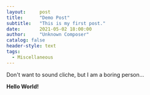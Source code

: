 ```yaml
---
layout:     post
title:      "Demo Post"
subtitle:   "This is my first post."
date:       2021-05-02 18:00:00
author:     "Unknown Composer"
catalog: false
header-style: text
tags:
  - Miscellaneous
---
```


Don't want to sound cliche, but I am a boring person... 

**Hello World!**  


